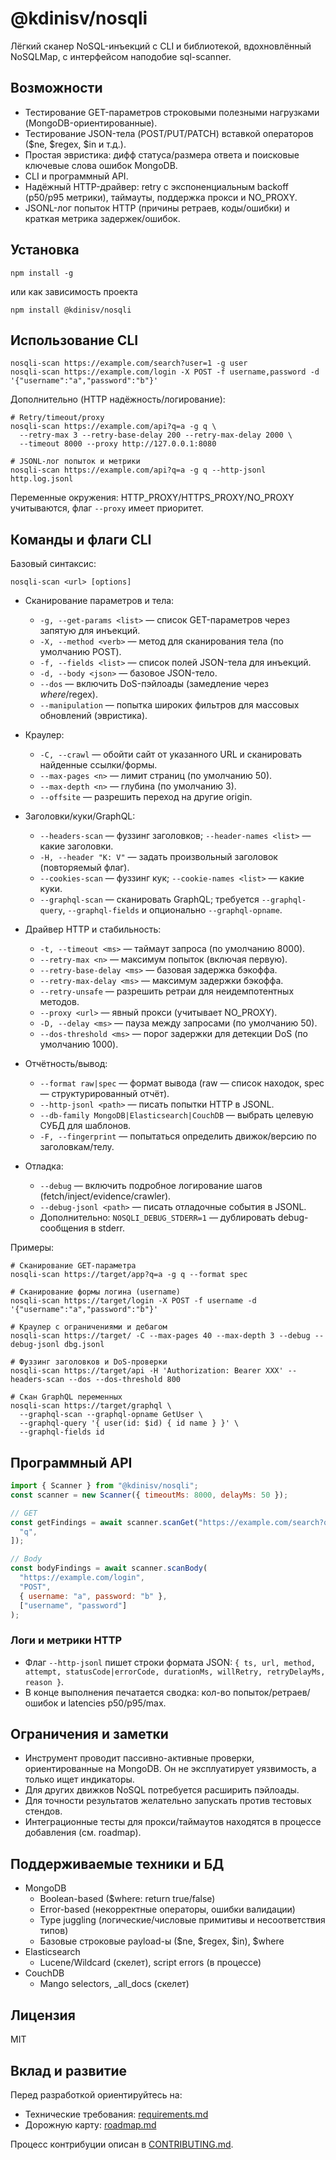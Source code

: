 # @kdinisv/nosqli

Лёгкий сканер NoSQL-инъекций с CLI и библиотекой, вдохновлённый NoSQLMap, с интерфейсом наподобие sql-scanner.

## Возможности

- Тестирование GET-параметров строковыми полезными нагрузками (MongoDB-ориентированные).
- Тестирование JSON-тела (POST/PUT/PATCH) вставкой операторов ($ne, $regex, $in и т.д.).
- Простая эвристика: дифф статуса/размера ответа и поисковые ключевые слова ошибок MongoDB.
- CLI и программный API.
- Надёжный HTTP-драйвер: retry с экспоненциальным backoff (p50/p95 метрики), таймауты, поддержка прокси и NO_PROXY.
- JSONL-лог попыток HTTP (причины ретраев, коды/ошибки) и краткая метрика задержек/ошибок.

## Установка

```
npm install -g
```

или как зависимость проекта

```
npm install @kdinisv/nosqli
```

## Использование CLI

```
nosqli-scan https://example.com/search?user=1 -g user
nosqli-scan https://example.com/login -X POST -f username,password -d '{"username":"a","password":"b"}'
```

Дополнительно (HTTP надёжность/логирование):

```
# Retry/timeout/proxy
nosqli-scan https://example.com/api?q=a -g q \
  --retry-max 3 --retry-base-delay 200 --retry-max-delay 2000 \
  --timeout 8000 --proxy http://127.0.0.1:8080

# JSONL-лог попыток и метрики
nosqli-scan https://example.com/api?q=a -g q --http-jsonl http.log.jsonl
```

Переменные окружения: HTTP_PROXY/HTTPS_PROXY/NO_PROXY учитываются, флаг `--proxy` имеет приоритет.

## Команды и флаги CLI

Базовый синтаксис:

```
nosqli-scan <url> [options]
```

- Сканирование параметров и тела:

  - `-g, --get-params <list>` — список GET-параметров через запятую для инъекций.
  - `-X, --method <verb>` — метод для сканирования тела (по умолчанию POST).
  - `-f, --fields <list>` — список полей JSON-тела для инъекций.
  - `-d, --body <json>` — базовое JSON-тело.
  - `--dos` — включить DoS-пэйлоады (замедление через $where/$regex).
  - `--manipulation` — попытка широких фильтров для массовых обновлений (эвристика).

- Краулер:

  - `-C, --crawl` — обойти сайт от указанного URL и сканировать найденные ссылки/формы.
  - `--max-pages <n>` — лимит страниц (по умолчанию 50).
  - `--max-depth <n>` — глубина (по умолчанию 3).
  - `--offsite` — разрешить переход на другие origin.

- Заголовки/куки/GraphQL:

  - `--headers-scan` — фуззинг заголовков; `--header-names <list>` — какие заголовки.
  - `-H, --header "K: V"` — задать произвольный заголовок (повторяемый флаг).
  - `--cookies-scan` — фуззинг кук; `--cookie-names <list>` — какие куки.
  - `--graphql-scan` — сканировать GraphQL; требуется `--graphql-query`, `--graphql-fields` и опционально `--graphql-opname`.

- Драйвер HTTP и стабильность:

  - `-t, --timeout <ms>` — таймаут запроса (по умолчанию 8000).
  - `--retry-max <n>` — максимум попыток (включая первую).
  - `--retry-base-delay <ms>` — базовая задержка бэкоффа.
  - `--retry-max-delay <ms>` — максимум задержки бэкоффа.
  - `--retry-unsafe` — разрешить ретраи для неидемпотентных методов.
  - `--proxy <url>` — явный прокси (учитывает NO_PROXY).
  - `-D, --delay <ms>` — пауза между запросами (по умолчанию 50).
  - `--dos-threshold <ms>` — порог задержки для детекции DoS (по умолчанию 1000).

- Отчётность/вывод:

  - `--format raw|spec` — формат вывода (raw — список находок, spec — структурированный отчёт).
  - `--http-jsonl <path>` — писать попытки HTTP в JSONL.
  - `--db-family MongoDB|Elasticsearch|CouchDB` — выбрать целевую СУБД для шаблонов.
  - `-F, --fingerprint` — попытаться определить движок/версию по заголовкам/телу.

- Отладка:
  - `--debug` — включить подробное логирование шагов (fetch/inject/evidence/crawler).
  - `--debug-jsonl <path>` — писать отладочные события в JSONL.
  - Дополнительно: `NOSQLI_DEBUG_STDERR=1` — дублировать debug-сообщения в stderr.

Примеры:

```
# Сканирование GET-параметра
nosqli-scan https://target/app?q=a -g q --format spec

# Сканирование формы логина (username)
nosqli-scan https://target/login -X POST -f username -d '{"username":"a","password":"b"}'

# Краулер с ограничениями и дебагом
nosqli-scan https://target/ -C --max-pages 40 --max-depth 3 --debug --debug-jsonl dbg.jsonl

# Фуззинг заголовков и DoS-проверки
nosqli-scan https://target/api -H 'Authorization: Bearer XXX' --headers-scan --dos --dos-threshold 800

# Скан GraphQL переменных
nosqli-scan https://target/graphql \
  --graphql-scan --graphql-opname GetUser \
  --graphql-query '{ user(id: $id) { id name } }' \
  --graphql-fields id
```

## Программный API

```js
import { Scanner } from "@kdinisv/nosqli";
const scanner = new Scanner({ timeoutMs: 8000, delayMs: 50 });

// GET
const getFindings = await scanner.scanGet("https://example.com/search?q=test", [
  "q",
]);

// Body
const bodyFindings = await scanner.scanBody(
  "https://example.com/login",
  "POST",
  { username: "a", password: "b" },
  ["username", "password"]
);
```

### Логи и метрики HTTP

- Флаг `--http-jsonl` пишет строки формата JSON: `{ ts, url, method, attempt, statusCode|errorCode, durationMs, willRetry, retryDelayMs, reason }`.
- В конце выполнения печатается сводка: кол-во попыток/ретраев/ошибок и latencies p50/p95/max.

## Ограничения и заметки

- Инструмент проводит пассивно-активные проверки, ориентированные на MongoDB. Он не эксплуатирует уязвимость, а только ищет индикаторы.
- Для других движков NoSQL потребуется расширить пэйлоады.
- Для точности результатов желательно запускать против тестовых стендов.
- Интеграционные тесты для прокси/таймаутов находятся в процессе добавления (см. roadmap).

## Поддерживаемые техники и БД

- MongoDB
  - Boolean-based ($where: return true/false)
  - Error-based (некорректные операторы, ошибки валидации)
  - Type juggling (логические/числовые примитивы и несоответствия типов)
  - Базовые строковые payload-ы ($ne, $regex, $in), $where
- Elasticsearch
  - Lucene/Wildcard (скелет), script errors (в процессе)
- CouchDB
  - Mango selectors, \_all_docs (скелет)

## Лицензия

MIT

## Вклад и развитие

Перед разработкой ориентируйтесь на:

- Технические требования: [requirements.md](./requirements.md)
- Дорожную карту: [roadmap.md](./roadmap.md)

Процесс контрибуции описан в [CONTRIBUTING.md](./CONTRIBUTING.md).
